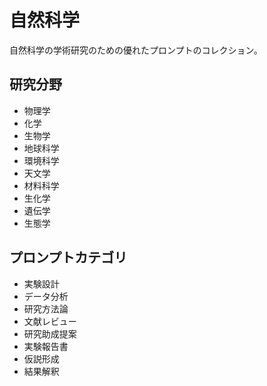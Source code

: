 # 自然科学

自然科学の学術研究のための優れたプロンプトのコレクション。

## 研究分野
- 物理学
- 化学
- 生物学
- 地球科学
- 環境科学
- 天文学
- 材料科学
- 生化学
- 遺伝学
- 生態学

## プロンプトカテゴリ
- 実験設計
- データ分析
- 研究方法論
- 文献レビュー
- 研究助成提案
- 実験報告書
- 仮説形成
- 結果解釈